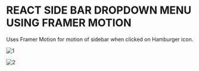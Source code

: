 # REACT SIDE BAR DROPDOWN MENU USING FRAMER MOTION

Uses Framer Motion for motion of sidebar when clicked on Hamburger icon.

![1](https://github.com/shivxmr/react-sidebar-motion/blob/main/1.png)

![2](https://github.com/shivxmr/react-sidebar-motion/blob/main/1.png)
